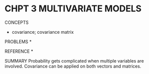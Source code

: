 # CHPT 3 MULTIVARIATE MODELS


CONCEPTS
* covariance; covariance matrix


PROBLEMS
* 


REFERENCE
* 


SUMMARY
Probability gets complicated when multiple variables are involved. 
Covariance can be applied on both vectors and matrices.


